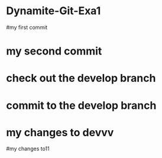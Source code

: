 # Dynamite-Git-Exa1
#my first commit
# my second commit
# check out the develop branch
# commit to the develop branch
# my changes to devvv
#my changes to11